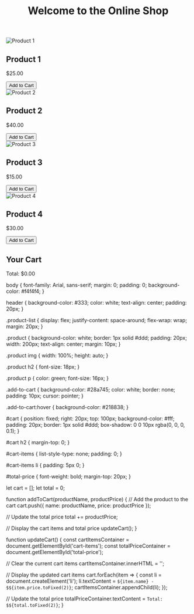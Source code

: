 <!DOCTYPE html>
<html lang="en">
<head>
  <meta charset="UTF-8">
  <meta name="viewport" content="width=device-width, initial-scale=1.0">
  <title>Online Shop</title>
  <link rel="stylesheet" href="styles.css">
</head>
<body>

  <header>
    <h1>Welcome to the Online Shop</h1>
  </header>

  <div class="product-list">
    <div class="product">
      <img src="https://via.placeholder.com/150" alt="Product 1">
      <h2>Product 1</h2>
      <p>$25.00</p>
      <button class="add-to-cart" onclick="addToCart('Product 1', 25)">Add to Cart</button>
    </div>
    <div class="product">
      <img src="https://via.placeholder.com/150" alt="Product 2">
      <h2>Product 2</h2>
      <p>$40.00</p>
      <button class="add-to-cart" onclick="addToCart('Product 2', 40)">Add to Cart</button>
    </div>
    <div class="product">
      <img src="https://via.placeholder.com/150" alt="Product 3">
      <h2>Product 3</h2>
      <p>$15.00</p>
      <button class="add-to-cart" onclick="addToCart('Product 3', 15)">Add to Cart</button>
    </div>
    <div class="product">
      <img src="https://via.placeholder.com/150" alt="Product 4">
      <h2>Product 4</h2>
      <p>$30.00</p>
      <button class="add-to-cart" onclick="addToCart('Product 4', 30)">Add to Cart</button>
    </div>
  </div>

  <div id="cart">
    <h2>Your Cart</h2>
    <ul id="cart-items">
      <!-- Cart items will appear here -->
    </ul>
    <p id="total-price">Total: $0.00</p>
  </div>

  <script src="script.js"></script>

</body>
</html>


body {
  font-family: Arial, sans-serif;
  margin: 0;
  padding: 0;
  background-color: #f4f4f4;
}

header {
  background-color: #333;
  color: white;
  text-align: center;
  padding: 20px;
}

.product-list {
  display: flex;
  justify-content: space-around;
  flex-wrap: wrap;
  margin: 20px;
}

.product {
  background-color: white;
  border: 1px solid #ddd;
  padding: 20px;
  width: 200px;
  text-align: center;
  margin: 10px;
}

.product img {
  width: 100%;
  height: auto;
}

.product h2 {
  font-size: 18px;
}

.product p {
  color: green;
  font-size: 16px;
}

.add-to-cart {
  background-color: #28a745;
  color: white;
  border: none;
  padding: 10px;
  cursor: pointer;
}

.add-to-cart:hover {
  background-color: #218838;
}

#cart {
  position: fixed;
  right: 20px;
  top: 100px;
  background-color: #fff;
  padding: 20px;
  border: 1px solid #ddd;
  box-shadow: 0 0 10px rgba(0, 0, 0, 0.1);
}

#cart h2 {
  margin-top: 0;
}

#cart-items {
  list-style-type: none;
  padding: 0;
}

#cart-items li {
  padding: 5px 0;
}

#total-price {
  font-weight: bold;
  margin-top: 20px;
}



let cart = [];
let total = 0;

function addToCart(productName, productPrice) {
  // Add the product to the cart
  cart.push({ name: productName, price: productPrice });

  // Update the total price
  total += productPrice;

  // Display the cart items and total price
  updateCart();
}

function updateCart() {
  const cartItemsContainer = document.getElementById('cart-items');
  const totalPriceContainer = document.getElementById('total-price');

  // Clear the current cart items
  cartItemsContainer.innerHTML = '';

  // Display the updated cart items
  cart.forEach(item => {
    const li = document.createElement('li');
    li.textContent = `${item.name} - $${item.price.toFixed(2)}`;
    cartItemsContainer.appendChild(li);
  });

  // Update the total price
  totalPriceContainer.textContent = `Total: $${total.toFixed(2)}`;
}
